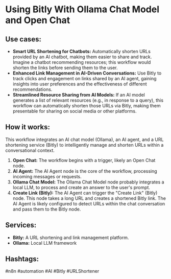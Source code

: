 # Using Bitly With Ollama Chat Model and Open Chat

## Use cases:

*   **Smart URL Shortening for Chatbots:** Automatically shorten URLs provided by an AI chatbot, making them easier to share and track. Imagine a chatbot recommending resources; this workflow would shorten the links before sending them to the user.
*   **Enhanced Link Management in AI-Driven Conversations:** Use Bitly to track clicks and engagement on links shared by an AI agent, gaining insights into user preferences and the effectiveness of different recommendations.
*   **Streamlined Resource Sharing from AI Models:** If an AI model generates a list of relevant resources (e.g., in response to a query), this workflow can automatically shorten those URLs via Bitly, making them presentable for sharing on social media or other platforms.

## How it works:

This workflow integrates an AI chat model (Ollama), an AI agent, and a URL shortening service (Bitly) to intelligently manage and shorten URLs within a conversational context.

1.  **Open Chat:** The workflow begins with a trigger, likely an Open Chat node.
2.  **AI Agent:** The AI Agent node is the core of the workflow, processing incoming messages or requests.
3.  **Ollama Chat Model:** The Ollama Chat Model node probably integrates a local LLM, to process and create an answer to the user's prompt.
4.  **Create Link (Bitly):** The AI Agent can trigger the "Create Link" (Bitly) node. This node takes a long URL and creates a shortened Bitly link. The AI Agent is likely configured to detect URLs within the chat conversation and pass them to the Bitly node.

## Services:

*   **Bitly:** A URL shortening and link management platform.
*   **Ollama:** Local LLM framework

## Hashtags:

#n8n #automation #AI #Bitly #URLShortener

